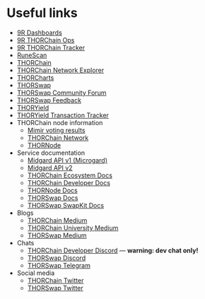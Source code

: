 # Useful links

- [9R Dashboards]
- [9R THORChain Ops]
- [9R THORChain Tracker]
- [RuneScan]
- [THORChain]
- [THORChain Network Explorer]
- [THORCharts]
- [THORSwap]
- [THORSwap Community Forum]
- [THORSwap Feedback]
- [THORYield]
- [THORYield Transaction Tracker]
- THORChain node information
  - [Mimir voting results]
  - [THORChain Network]
  - [THORNode]
- Service documentation
  - [Midgard API v1 (Microgard)]
  - [Midgard API v2]
  - [THORChain Ecosystem Docs]
  - [THORChain Developer Docs]
  - [THORNode Docs]
  - [THORSwap Docs]
  - [THORSwap SwapKit Docs]
- Blogs
  - [THORChain Medium]
  - [THORChain University Medium]
  - [THORSwap Medium]
- Chats
  - [THORChain Developer Discord] &mdash; **warning: dev chat only!**
  - [THORSwap Discord]
  - [THORSwap Telegram]
- Social media
  - [THORChain Twitter]
  - [THORSwap Twitter]

[9R Dashboards]: https://dashboards.ninerealms.com/
[9R THORChain Ops]: https://ops.ninerealms.com/
[9R THORChain Tracker]: https://track.ninerealms.com/
[Midgard API v1 (Microgard)]: https://mu.thorswap.net/doc
[Midgard API v2]: https://midgard.ninerealms.com/v2/doc
[Mimir voting results]: https://ops.ninerealms.com/mimir
[RuneScan]: https://runescan.io/
[THORChain]: https://thorchain.org/
[THORChain Ecosystem Docs]: https://docs.thorchain.org/
[THORChain Developer Discord]: https://discord.gg/tW64BraTnX
[THORChain Developer Docs]: https://dev.thorchain.org/
[THORChain Medium]: https://thorchain.medium.com/
[THORChain Network]: https://thorchain.network/nodes/
[THORChain Network Explorer]: https://thorchain.net/dashboard
[THORChain University Medium]: https://crypto-university.medium.com/
[THORChain Twitter]: https://twitter.com/THORChain
[THORCharts]: https://thorcharts.org/
[THORNode]: https://thornode.network/
[THORNode Docs]: https://thornode.ninerealms.com/thorchain/doc
[THORSwap]: https://www.thorswap.finance/
[THORSwap Community Forum]: https://forum.thorswap.finance/
[THORSwap Medium]: https://thorswap.medium.com/
[THORSwap Discord]: https://discord.gg/ST2hfVB5
[THORSwap Docs]: https://docs.thorswap.finance/
[THORSwap Feedback]: https://thorswap.canny.io/
[THORSwap SwapKit Docs]: https://docs.thorswap.finance/swapkit-docs
[THORSwap Telegram]: https://t.me/thorswap_ann
[THORSwap Twitter]: https://twitter.com/thorswap
[THORYield]: https://thoryield.com/
[THORYield Transaction Tracker]: https://app.thoryield.com/tx_tracker
